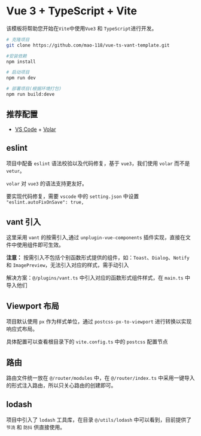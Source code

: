 # Vue 3 + TypeScript + Vite

该模板将帮助您开始在`Vite`中使用`Vue3` 和 `TypeScript`进行开发。

```bash
# 克隆项目
git clone https://github.com/mao-118/vue-ts-vant-template.git

#安装依赖
npm install

# 启动项目
npm run dev

# 部署项目(根据环境打包)
npm run build:deve
```

## 推荐配置

- [VS Code](https://code.visualstudio.com/) + [Volar](https://marketplace.visualstudio.com/items?itemName=Vue.volar)

## eslint

项目中配备 `eslint` 语法校验以及代码修复，基于 `vue3`，我们使用 `volar` 而不是 `vetur`。

`volar` 对 `vue3` 的语法支持更友好。

要实现代码修复，需要 `vscode` 中的 `setting.json` 中设置 `"eslint.autoFixOnSave": true,`

## vant 引入

这里采用 `vant` 的按需引入,通过 `unplugin-vue-components` 插件实现，直接在文件中使用组件即可生效。

**注意：** 按需引入不包括个别函数形式提供的组件，如：`Toast`、`Dialog`、`Notify` 和 `ImagePreview`，无法引入对应的样式，需手动引入

解决方案：`@/plugins/vant.ts` 中引入对应的函数形式组件样式，在 `main.ts` 中导入他们

## Viewport 布局

项目默认使用 `px` 作为样式单位，通过 `postcss-px-to-viewport` 进行转换以实现响应式布局。

具体配置可以查看根目录下的 `vite.config.ts` 中的 `postcss` 配置节点

## 路由

路由文件统一放在 `@/router/modules` 中，在 `@/router/index.ts` 中采用一键导入的形式注入路由，所以只关心路由的创建即可。

## lodash

项目中引入了 `lodash` 工具库，在目录 `@/utils/lodash` 中可以看到，目前提供了 `节流` 和 `防抖` 供直接使用。
